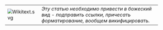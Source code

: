 |                                              |                                                                                                                        |
| -------------------------------------------- | ---------------------------------------------------------------------------------------------------------------------- |
| ![Wikitext.svg](Wikitext.svg "Wikitext.svg") | *Эту статью необходимо привести в божеский вид - подправить ссылки, причесать форматирование, вообщем викифицировать.* |
